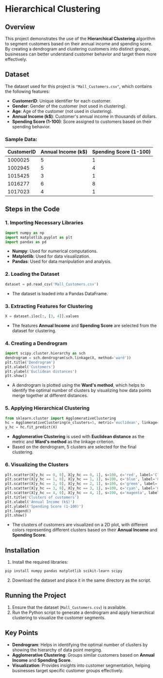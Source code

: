 # Hierarchical Clustering

## Overview
This project demonstrates the use of the **Hierarchical Clustering** algorithm to segment customers based on their annual income and spending score. By creating a dendrogram and clustering customers into distinct groups, businesses can better understand customer behavior and target them more effectively.

## Dataset
The dataset used for this project is `"Mall_Customers.csv"`, which contains the following features:

- **CustomerID**: Unique identifier for each customer.
- **Gender**: Gender of the customer (not used in clustering).
- **Age**: Age of the customer (not used in clustering).
- **Annual Income (k$)**: Customer's annual income in thousands of dollars.
- **Spending Score (1-100)**: Score assigned to customers based on their spending behavior.

### Sample Data:

| CustomerID | Annual Income (k$) | Spending Score (1-100) |
|------------|--------------------|------------------------|
| 1000025    | 5                  | 1                      |
| 1002945    | 5                  | 4                      |
| 1015425    | 3                  | 1                      |
| 1016277    | 6                  | 8                      |
| 1017023    | 4                  | 1                      |

## Steps in the Code

### 1. Importing Necessary Libraries
```python
import numpy as np
import matplotlib.pyplot as plt
import pandas as pd
```
- **Numpy**: Used for numerical computations.
- **Matplotlib**: Used for data visualization.
- **Pandas**: Used for data manipulation and analysis.

### 2. Loading the Dataset
```python
dataset = pd.read_csv('Mall_Customers.csv')
```
- The dataset is loaded into a Pandas DataFrame.

### 3. Extracting Features for Clustering
```python
X = dataset.iloc[:, [3, 4]].values
```
- The features **Annual Income** and **Spending Score** are selected from the dataset for clustering.

### 4. Creating a Dendrogram
```python
import scipy.cluster.hierarchy as sch
dendrogram = sch.dendrogram(sch.linkage(X, method='ward'))
plt.title('Dendrogram')
plt.xlabel('Customers')
plt.ylabel('Euclidean distances')
plt.show()
```
- A dendrogram is plotted using the **Ward's method**, which helps to identify the optimal number of clusters by visualizing how data points merge together at different distances.

### 5. Applying Hierarchical Clustering
```python
from sklearn.cluster import AgglomerativeClustering
hc = AgglomerativeClustering(n_clusters=5, metric='euclidean', linkage='ward')
y_hc = hc.fit_predict(X)
```
- **Agglomerative Clustering** is used with **Euclidean distance** as the metric and **Ward's method** as the linkage criterion.
- Based on the dendrogram, 5 clusters are selected for the final clustering.

### 6. Visualizing the Clusters
```python
plt.scatter(X[y_hc == 0, 0], X[y_hc == 0, 1], s=100, c='red', label='Cluster 1')
plt.scatter(X[y_hc == 1, 0], X[y_hc == 1, 1], s=100, c='blue', label='Cluster 2')
plt.scatter(X[y_hc == 2, 0], X[y_hc == 2, 1], s=100, c='green', label='Cluster 3')
plt.scatter(X[y_hc == 3, 0], X[y_hc == 3, 1], s=100, c='cyan', label='Cluster 4')
plt.scatter(X[y_hc == 4, 0], X[y_hc == 4, 1], s=100, c='magenta', label='Cluster 5')
plt.title('Clusters of customers')
plt.xlabel('Annual Income (k$)')
plt.ylabel('Spending Score (1-100)')
plt.legend()
plt.show()
```
- The clusters of customers are visualized on a 2D plot, with different colors representing different clusters based on their **Annual Income** and **Spending Score**.

## Installation

1. Install the required libraries:
```bash
pip install numpy pandas matplotlib scikit-learn scipy
```

2. Download the dataset and place it in the same directory as the script.

## Running the Project

1. Ensure that the dataset (`Mall_Customers.csv`) is available.
2. Run the Python script to generate a dendrogram and apply hierarchical clustering to visualize the customer segments.

## Key Points
- **Dendrogram**: Helps in identifying the optimal number of clusters by showing the hierarchy of data point merging.
- **Agglomerative Clustering**: Groups similar customers based on **Annual Income** and **Spending Score**.
- **Visualization**: Provides insights into customer segmentation, helping businesses target specific customer groups effectively.
